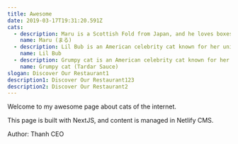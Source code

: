 ```yaml
---
title: Awesome
date: 2019-03-17T19:31:20.591Z
cats:
  - description: Maru is a Scottish Fold from Japan, and he loves boxes.
    name: Maru (まる)
  - description: Lil Bub is an American celebrity cat known for her unique appearance.
    name: Lil Bub
  - description: Grumpy cat is an American celebrity cat known for her grumpy appearance.
    name: Grumpy cat (Tardar Sauce)
slogan: Discover Our Restaurant1
description1: Discover Our Restaurant123
description2: Discover Our Restaurant2
---
```

Welcome to my awesome page about cats of the internet.

This page is built with NextJS, and content is managed in Netlify CMS.

Author: Thanh CEO